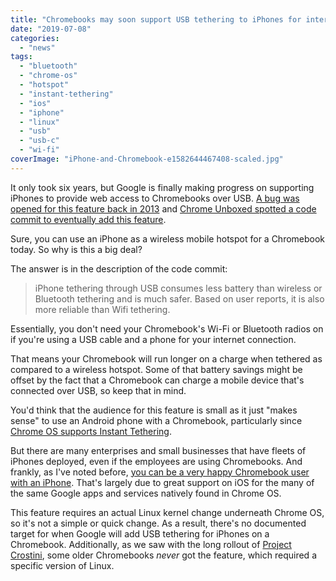 ```yaml
---
title: "Chromebooks may soon support USB tethering to iPhones for internet access"
date: "2019-07-08"
categories: 
  - "news"
tags: 
  - "bluetooth"
  - "chrome-os"
  - "hotspot"
  - "instant-tethering"
  - "ios"
  - "iphone"
  - "linux"
  - "usb"
  - "usb-c"
  - "wi-fi"
coverImage: "iPhone-and-Chromebook-e1582644467408-scaled.jpg"
---
```


It only took six years, but Google is finally making progress on supporting iPhones to provide web access to Chromebooks over USB. [A bug was opened for this feature back in 2013](https://bugs.chromium.org/p/chromium/issues/detail?id=221309) and [Chrome Unboxed spotted a code commit to eventually add this feature](https://chromeunboxed.com/chrome-os-is-adding-support-for-usb-tethering-to-iphones/).

Sure, you can use an iPhone as a wireless mobile hotspot for a Chromebook today. So why is this a big deal?

The answer is in the description of the code commit:

> iPhone tethering through USB consumes less battery than wireless or Bluetooth tethering and is much safer. Based on user reports, it is also more reliable than Wifi tethering.

Essentially, you don't need your Chromebook's Wi-Fi or Bluetooth radios on if you're using a USB cable and a phone for your internet connection.

That means your Chromebook will run longer on a charge when tethered as compared to a wireless hotspot. Some of that battery savings might be offset by the fact that a Chromebook can charge a mobile device that's connected over USB, so keep that in mind.

You'd think that the audience for this feature is small as it just "makes sense" to use an Android phone with a Chromebook, particularly since [Chrome OS supports Instant Tethering](https://www.aboutchromebooks.com/news/google-expands-instant-tethering-connection-to-15-chromebooks-and-30-android-phone-models/).

But there are many enterprises and small businesses that have fleets of iPhones deployed, even if the employees are using Chromebooks. And frankly, as I've noted before, [you can be a very happy Chromebook user with an iPhone](https://www.aboutchromebooks.com/opinion/can-you-happily-use-a-chromebook-and-an-iphone-yup/). That's largely due to great support on iOS for the many of the same Google apps and services natively found in Chrome OS.

This feature requires an actual Linux kernel change underneath Chrome OS, so it's not a simple or quick change. As a result, there's no documented target for when Google will add USB tethering for iPhones on a Chromebook. Additionally, as we saw with the long rollout of [Project Crostini](https://www.aboutchromebooks.com/tag/project-crostini), some older Chromebooks _never_ got the feature, which required a specific version of Linux.
